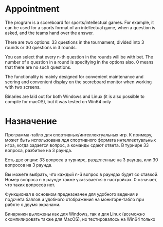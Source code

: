 # Appointment
The program is a scoreboard for sports/intellectual games.
For example, it can be used for a sports format of an intellectual game, when a question is asked, and the teams hand over the answer. 

There are two options: 33 questions in the tournament, divided into 3 rounds or 30 questions in 3 rounds. 

You can select that every n-th question in the rounds will be with bet. 
The number of a question in a round is specifying in the options also. 0 means that there are no such questions.  

The functionality is mainly designed for convenient maintenance and scoring and convenient display on the scoreboard monitor when working with two screens.

Binaries are laid out for both Windows and Linux (it is also possible to compile for macOS), but it was tested on Win64 only

# Назначение
Программа-табло для спортивных/интеллектуальных игр.
К примеру, может быть использована лдя спортивного формата интеллектуальных игра, когда задается вопрос, а команды сдают ответа. В турнире 33 вопроса, разбитые на 3 раунда. 

Есть две опции: 33 вопроса в турнире, разделенные на 3 раунда, или 30 вопросов на 3 раунда. 

Вы можете выбрать, что каждый n-й вопрос в раундах будет со ставкой. 
Номер вопроса n в раунде также указывается в настройках. 0 означает, что таких вопросов нет.

Функционал в основном предназначен для удобного ведения и подсчета баллов и удобного отображения на мониторе-табло при работе с двумя экранами.

Бинарники выложены как для Windows, так и для Linux (возможно скомпилировать также для MacOS), но тестировалось на Win64 только